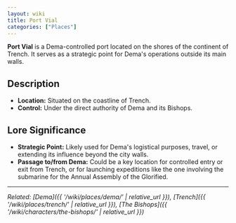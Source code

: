 ```yaml
---
layout: wiki
title: Port Vial
categories: ["Places"]
---
```


**Port Vial** is a Dema-controlled port located on the shores of the continent of Trench. It serves as a strategic point for Dema's operations outside its main walls.

## <span class="tape-accent-yellow">Description</span>

*   **Location:** Situated on the coastline of Trench.
*   **Control:** Under the direct authority of Dema and its Bishops.

## <span class="tape-accent-red">Lore Significance</span>

*   **Strategic Point:** Likely used for Dema's logistical purposes, travel, or extending its influence beyond the city walls.
*   **Passage to/from Dema:** Could be a key location for controlled entry or exit from Trench, or for launching expeditions like the one involving the submarine for the Annual Assembly of the Glorified.

---

*Related: [Dema]({{ '/wiki/places/dema/' | relative_url }}), [Trench]({{ '/wiki/places/trench/' | relative_url }}), [The Bishops]({{ '/wiki/characters/the-bishops/' | relative_url }})*